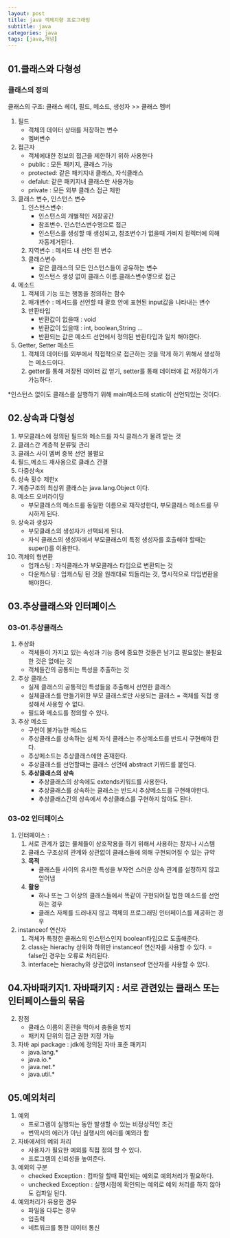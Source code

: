```yaml
---
layout: post
title: java 객체지향 프로그래밍
subtitle: java
categories: java
tags: [java,개념]
---
```




## 01.클래스와 다형성
### 클래스의 정의

클래스의 구조: 클래스 헤더, 필드, 메소드, 생성자 >> 클래스 멤버

1. 필드
    * 객체의 데이터 상태를 저장하는 변수
    * 멤버변수
2. 접근자
    * 객체에대한 정보의 접근을 제한하기 위하 사용한다
    * public : 모든 패키지, 클래스 가능
    * protected: 같은 패키지내 클래스, 자식클래스
    * defalut: 같은 패키지내 클래스만 사용가능
    * private : 모든 외부 클래스 접근 제한
3. 클래스 변수, 인스턴스 변수
    1. 인스턴스변수: 
        * 인스턴스의 개별적인 저장공간
        * 참조변수. 인스턴스변수명으로 접근
        * 인스턴스를 생성할 때 생성되고, 참조변수가 없을때 가비지 컬렉터에 의해 자동제거된다.
    2. 지역변수 :  메서드 내 선언 된 변수
    3. 클래스변수
        *  같은 클래스의 모든 인스턴스들이 공유하는 변수
        * 인스턴스 생성 없이 클래스 이름.클래스변수명으로 접근
4. 메소드
    1. 객체의 기능 또는 행동을 정의하는 함수
    2. 매개변수 : 메서드를 선언할 때 괄호 안에 표현된 input값을 나타내는 변수
    3. 반환타입
        * 반환값이 없을때 : void
        * 반환값이 있을때 : int, boolean,String ...
        * 반환되는 값은 메소드 선언에서 정의된 반환타입과 일치 해야한다.
5. Getter, Setter 메소드
    1. 객체의 데이터를 외부에서 직접적으로 접근하는 것을 막게 하기 위해서 생성하는 메소드이다.
    2. getter를 통해 저장된 데이터 값 얻기, setter를 통해 데이터에 값 저장하기가 가능하다.

*인스턴스 없이도 클래스를 실행하기 위해 main메소드에 static이 선언되있는 것이다.



## 02.상속과 다형성
1. 부모클래스에 정의된 필드와 메소드를 자식 클래스가 물려 받는 것
2. 클래스간 계층적 분류및 관리
3. 클래스 사이 멤버 중복 선언 불펼요
4. 필드,메소드 재사용으로 클래스 간결
5. 다중상속x
6. 상속 횟수 제한x
7. 계층구조의 최상위 클래스는 java.lang.Object 이다.
8. 메소드 오버라이딩
    * 부모클래스의 메소드를 동일한 이름으로 재작성한다, 부모클래스 메소드를 무시하게 된다.
9. 상속과 생성자
    * 부모클래스의 생성자가 선택되게 된다.
    * 자식 클래스의 생성자에서 부모클래스이 특정 생성자를 호출해야 할때는 super()를 이용한다.
10. 객체의 형변환
    * 업캐스팅 : 자식클래스가 부모클래스 타입으로 변환되는 것
    * 다운캐스팅 : 업캐스팅 된 것을 원래대로 되돌리는 것, 명시적으로 타입변환을 해야한다.

## 03.추상클래스와 인터페이스
### 03-01.추상클래스

1. 추상화 
    * 객체들이 가지고 있는 속성과 기능 중에 중요한 것들은 남기고 필요없는 불필요한 것은 없애는 것
    * 객체들간의 공통되는 특성을 추출하는 것
2. 추상 클래스
    * 실제 클래스의 공통적인 특성들을 추출해서 선언한 클래스
    * 실체클래스를 만들기위한  부모 클래스로만 사용되는 클래스 = 객체를 직접 생성해서 사용할 수 없다.
    * 필드와 메소드를 정의할 수 있다.
3. 추상 메소드
    * 구현이 불가능한 메소드
    * 추상클래스를 상속하는 실체 자식 클래스는 추상메소드를 반드시 구현해야 한다.
    * 추상메소드는 추상클래스에만 존재한다.
    * 추상클래스를 선언할때는 클래스 선언에 abstract 키워드를 붙인다.
    5. **추상클래스의 상속**
        * 추상클래스의 상속에도 extends키워드를 사용한다.
        * 추상클래스를 상속하는 클래스는 반드시 추상메소드를 구현해야한다.
        * 추상클래스간의 상속에서 추상클래스를 구현하지 않아도 된다.

### 03-02 인터페이스

1. 인터페이스 :
    1. 서로 관계가 없는 물체들이 상호작용을 하기 위해서 사용하는 장치나 시스템
    2. 클래스 구조상의 관계와 상관없이 클래스들에 의해 구현되어질 수 있는 규약
    3. **목적**
        * 클래스들 사이의 유사한 특성을 부자연 스러운 상속 관계를 설정하지 않고 얻어냄
    4. **활용**
        * 하나 또는 그 이상의 클래스들에서 똑같이 구현되어질 법한 메소드를 선언하는 경우
        * 클래스 자체를 드러내지 않고 객체의 프로그래밍 인터페이스를 제공하는 경우
2. instanceof 연산자
    1. 객체가 특정한 클래스의 인스턴스인지 boolean타입으로 도출해준다.
    2. class는 hierachy 상위와 하위만 instanceof 연산자를 사용할 수 있다. =  false인 경우는 오류로 처리된다.
    3. interface는 hierachy와 상관없이 instanseof 연산자를 사용할 수 있다.

## 04.자바패키지1. 자바패키지 : 서로 관련있는 클래스 또는 인터페이스들의 묶음
2. 장점
    * 클래스 이름의 혼란을 막아서 충돌을 방지
    * 패키지 단위의 접근 권한 지정 가능
3. 자바 api package : jdk에 정의된 자바 표준 패키지
    * java.lang.*
    * java.io.*
    * java.net.*
    * java.util.*
## 05.예외처리
1. 예외
    * 프로그램이 실행되는 동안 발생할 수 있는 비정상적인 조건
    * 번역시의 에러가 아닌 실행시의 에러를 예외라 함
2. 자바에서의 예외 처리
    * 사용자가 필요한 예외를 직접 정의 할 수 있다.
    * 프로그램의 신뢰성을 높여준다.
3. 예외의 구분
    * checked Exception : 컴파일 할때 확인되는 예외로 예외처리가 필요하다.
    * unchecked Exception :  실행시점에 확인되는 예외로 예외 처리를 하지 않아도 컴파일 된다.
4. 예외처리가 유용한 경우
    * 파일을 다루는 경우
    * 입출력
    * 네트워크를 통한 데이터 통신